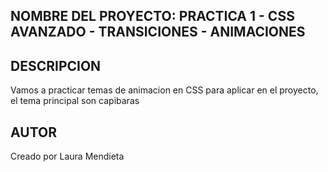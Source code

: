 ## NOMBRE DEL PROYECTO: PRACTICA 1 -  CSS AVANZADO - TRANSICIONES - ANIMACIONES

## DESCRIPCION

Vamos a practicar temas de animacion en CSS para
aplicar en el proyecto, el tema principal son 
capibaras

## AUTOR

Creado por Laura Mendieta